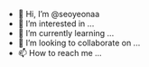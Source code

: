 - 👋 Hi, I’m @seoyeonaa
- 👀 I’m interested in ...
- 🌱 I’m currently learning ...
- 💞️ I’m looking to collaborate on ...
- 📫 How to reach me ...

<!---
seoyeonaa/seoyeonaa is a ✨ special ✨ repository because its `README.md` (this file) appears on your GitHub profile.
You can click the Preview link to take a look at your changes.
--->
